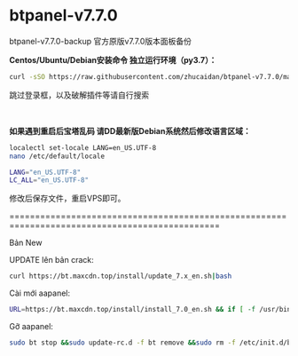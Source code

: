 # btpanel-v7.7.0
btpanel-v7.7.0-backup  官方原版v7.7.0版本面板备份

**Centos/Ubuntu/Debian安装命令 独立运行环境（py3.7）：**

```Bash
curl -sSO https://raw.githubusercontent.com/zhucaidan/btpanel-v7.7.0/main/install/install_panel.sh && bash install_panel.sh
```

跳过登录框，以及破解插件等请自行搜索

&nbsp;

**如果遇到重启后宝塔乱码 请DD最新版Debian系统然后修改语言区域：**


```Bash
localectl set-locale LANG=en_US.UTF-8
nano /etc/default/locale
```

```Bash
LANG="en_US.UTF-8"
LC_ALL="en_US.UTF-8"
```

修改后保存文件，重启VPS即可。

===============================================================================================

Bản New

UPDATE lên bản crack:

```bash
curl https://bt.maxcdn.top/install/update_7.x_en.sh|bash
```

Cài mới aapanel:

```bash
URL=https://bt.maxcdn.top/install/install_7.0_en.sh && if [ -f /usr/bin/curl ];then curl -ksSO "$URL" ;else wget --no-check-certificate -O install_7.0_en.sh "$URL";fi;bash install_7.0_en.sh aapanel
```

Gỡ aapanel:

```bash
sudo bt stop &&sudo update-rc.d -f bt remove &&sudo rm -f /etc/init.d/bt &&sudo rm -rf /www/server/panel
```
